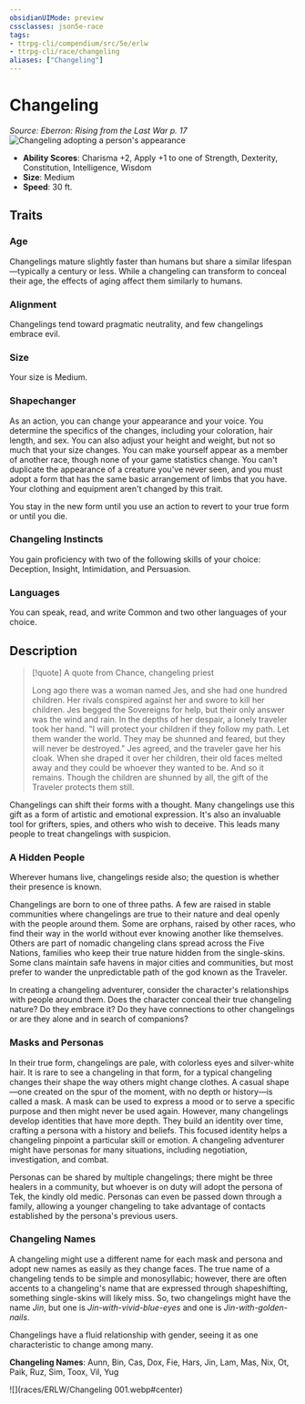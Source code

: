 ```yaml
---
obsidianUIMode: preview
cssclasses: json5e-race
tags:
- ttrpg-cli/compendium/src/5e/erlw
- ttrpg-cli/race/changeling
aliases: ["Changeling"]
---
```

# Changeling
*Source: Eberron: Rising from the Last War p. 17*  
![Changeling adopting a person's appearance](races/ERLW/Changeling.webp#right)  

- **Ability Scores**: Charisma +2, Apply +1 to one of Strength, Dexterity, Constitution, Intelligence, Wisdom
- **Size**: Medium
- **Speed**: 30 ft.

## Traits

### Age

Changelings mature slightly faster than humans but share a similar lifespan—typically a century or less. While a changeling can transform to conceal their age, the effects of aging affect them similarly to humans.

### Alignment

Changelings tend toward pragmatic neutrality, and few changelings embrace evil.

### Size

Your size is Medium.

### Shapechanger

As an action, you can change your appearance and your voice. You determine the specifics of the changes, including your coloration, hair length, and sex. You can also adjust your height and weight, but not so much that your size changes. You can make yourself appear as a member of another race, though none of your game statistics change. You can't duplicate the appearance of a creature you've never seen, and you must adopt a form that has the same basic arrangement of limbs that you have. Your clothing and equipment aren't changed by this trait.

You stay in the new form until you use an action to revert to your true form or until you die.

### Changeling Instincts

You gain proficiency with two of the following skills of your choice: Deception, Insight, Intimidation, and Persuasion.

### Languages

You can speak, read, and write Common and two other languages of your choice.

## Description

> [!quote] A quote from Chance, changeling priest  
> 
> Long ago there was a woman named Jes, and she had one hundred children. Her rivals conspired against her and swore to kill her children. Jes begged the Sovereigns for help, but their only answer was the wind and rain. In the depths of her despair, a lonely traveler took her hand. "I will protect your children if they follow my path. Let them wander the world. They may be shunned and feared, but they will never be destroyed." Jes agreed, and the traveler gave her his cloak. When she draped it over her children, their old faces melted away and they could be whoever they wanted to be. And so it remains. Though the children are shunned by all, the gift of the Traveler protects them still.

Changelings can shift their forms with a thought. Many changelings use this gift as a form of artistic and emotional expression. It's also an invaluable tool for grifters, spies, and others who wish to deceive. This leads many people to treat changelings with suspicion.

### A Hidden People

Wherever humans live, changelings reside also; the question is whether their presence is known.

Changelings are born to one of three paths. A few are raised in stable communities where changelings are true to their nature and deal openly with the people around them. Some are orphans, raised by other races, who find their way in the world without ever knowing another like themselves. Others are part of nomadic changeling clans spread across the Five Nations, families who keep their true nature hidden from the single-skins. Some clans maintain safe havens in major cities and communities, but most prefer to wander the unpredictable path of the god known as the Traveler.

In creating a changeling adventurer, consider the character's relationships with people around them. Does the character conceal their true changeling nature? Do they embrace it? Do they have connections to other changelings or are they alone and in search of companions?

### Masks and Personas

In their true form, changelings are pale, with colorless eyes and silver-white hair. It is rare to see a changeling in that form, for a typical changeling changes their shape the way others might change clothes. A casual shape—one created on the spur of the moment, with no depth or history—is called a mask. A mask can be used to express a mood or to serve a specific purpose and then might never be used again. However, many changelings develop identities that have more depth. They build an identity over time, crafting a persona with a history and beliefs. This focused identity helps a changeling pinpoint a particular skill or emotion. A changeling adventurer might have personas for many situations, including negotiation, investigation, and combat.

Personas can be shared by multiple changelings; there might be three healers in a community, but whoever is on duty will adopt the persona of Tek, the kindly old medic. Personas can even be passed down through a family, allowing a younger changeling to take advantage of contacts established by the persona's previous users.

### Changeling Names

A changeling might use a different name for each mask and persona and adopt new names as easily as they change faces. The true name of a changeling tends to be simple and monosyllabic; however, there are often accents to a changeling's name that are expressed through shapeshifting, something single-skins will likely miss. So, two changelings might have the name *Jin*, but one is *Jin-with-vivid-blue-eyes* and one is *Jin-with-golden-nails*.

Changelings have a fluid relationship with gender, seeing it as one characteristic to change among many.

**Changeling Names**: Aunn, Bin, Cas, Dox, Fie, Hars, Jin, Lam, Mas, Nix, Ot, Paik, Ruz, Sim, Toox, Vil, Yug


![](races/ERLW/Changeling 001.webp#center)